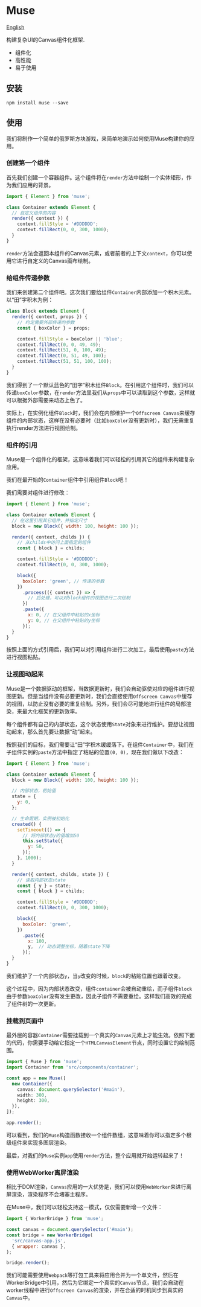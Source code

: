# Muse

[English](https://github.com/ymssx/muse/blob/master/README.md)

构建复杂UI的Canvas组件化框架.

- 组件化
- 高性能
- 易于使用

## 安装

```shell
npm install muse --save
```

## 使用

我们将制作一个简单的俄罗斯方块游戏，来简单地演示如何使用Muse构建你的应用。

### 创建第一个组件

首先我们创建一个容器组件。这个组件将在`render`方法中绘制一个实体矩形，作为我们应用的背景。

```js
import { Element } from 'muse';

class Container extends Element {
  // 自定义组件的内容
  render({ context }) {
    context.fillStyle = '#DDDDDD';
    context.fillRect(0, 0, 300, 1000);
  }
}
```

`render`方法会返回本组件的Canvas元素，或者前者的上下文`context`，你可以使用它进行自定义的Canvas画布绘制。

### 给组件传递参数

我们来创建第二个组件吧。这次我们要给组件`Container`内部添加一个积木元素。以“田”字积木为例：

```js
class Block extends Element {
  render({ context, props }) {
    // 约定需要外部传递的参数
    const { boxColor } = props;

    context.fillStyle = boxColor || 'blue';
    context.fillRect(0, 0, 49, 49);
    context.fillRect(51, 0, 100, 49);
    context.fillRect(0, 51, 49, 100);
    context.fillRect(51, 51, 100, 100);
  }
}
```

我们得到了一个默认蓝色的“田字”积木组件`Block`。在引用这个组件时，我们可以传递`boxColor`参数，在`render`方法里我们从`props`中可以读取到这个参数，这样就可以根据外部需要来动态上色了。

实际上，在实例化组件`Block`时，我们会在内部维护一个`Offscreen Canvas`来缓存组件的内部状态，这样在没有必要时（比如`boxColor`没有更新时），我们无需重复执行render方法进行视图绘制。

### 组件的引用

Muse是一个组件化的框架，这意味着我们可以轻松的引用其它的组件来构建复杂应用。

我们在最开始的`Container`组件中引用组件`Block`吧！

我们需要对组件进行修改：

```js
import { Element } from 'muse';

class Container extends Element {
  // 在这里引用其它组件，并指定尺寸
  block = new Block({ width: 100, height: 100 });

  render({ context, childs }) {
    // 从childs中访问上面指定的组件
    const { block } = childs;

    context.fillStyle = '#DDDDDD';
    context.fillRect(0, 0, 300, 1000);

    block({
      boxColor: 'green', // 传递的参数
    })
      .process(({ context }) => {
        // 后处理，可以对block组件的视图进行二次绘制
      })
      .paste({
        x: 0, // 在父组件中粘贴的x坐标
        y: 0, // 在父组件中粘贴的y坐标
      });
  }
}
```

按照上面的方式引用后，我们可以对引用组件进行二次加工，最后使用`paste`方法进行视图粘贴。

### 让视图动起来

Muse是一个数据驱动的框架，当数据更新时，我们会自动驱使对应的组件进行视图更新。但是当组件没有必要更新时，我们会直接使用`Offscreen Canvas`中缓存的视图，以防止没有必要的重复绘制。另外，我们会尽可能地进行组件的局部渲染，来最大化框架的更新效率。

每个组件都有自己的内部状态，这个状态使用`State`对象来进行维护。要想让视图动起来，那么首先要让数据“动”起来。

按照我们的目标，我们需要让“田”字积木缓缓落下。在组件`Container`中，我们在子组件实例的`paste`方法中指定了粘贴的位置`(0, 0)`，现在我们做以下改造：

```js
import { Element } from 'muse';

class Container extends Element {
  block = new Block({ width: 100, height: 100 });

  // 内部状态，初始值
  state = {
    y: 0,
  };

  // 生命周期，实例被初始化
  created() {
    setTimeout(() => {
      // 将内部状态y的值增加50
      this.setState({
        y: 50,
      });
    }, 1000);
  }

  render({ context, childs, state }) {
    // 读取内部状态state
    const { y } = state;
    const { block } = childs;

    context.fillStyle = '#DDDDDD';
    context.fillRect(0, 0, 300, 1000);

    block({
      boxColor: 'green',
    })
      .paste({
        x: 100,
        y,  // 动态调整坐标，随着state下降
      });
  }
}
```

我们维护了一个内部状态`y`，当`y`改变的时候，`block`的粘贴位置也跟着改变。

这个过程中，因为内部状态改变，组件`container`会被自动重绘，而子组件`block`由于参数`boxColor`没有发生更改，因此子组件不需要重绘。这样我们高效的完成了组件树的一次更新。

### 挂载到页面中

最外层的容器`Container`需要挂载到一个真实的`Canvas`元素上才能生效。依照下面的代码，你需要手动给它指定一个`HTMLCanvasElement`节点，同时设置它的绘制范围。

```ts
import { Muse } from 'muse';
import Container from 'src/components/container';

const app = new Muse([
  new Container({
    canvas: document.querySelector('#main'),
    width: 300,
    height: 300,
  }),
]);

app.render();
```

可以看到，我们的`Muse`构造函数接收一个组件数组，这意味着你可以指定多个根级组件来实现多图层渲染。

最后，对我们的`Muse`实例`app`使用`render`方法，整个应用就开始运转起来了！

### 使用WebWorker离屏渲染

相比于DOM渲染，`Canvas`应用的一大优势是，我们可以使用`WebWorker`来进行离屏渲染，渲染程序不会堵塞主程序。

在Muse中，我们可以轻松支持这一模式，仅仅需要新增一个文件：

```js
import { WorkerBridge } from 'muse';

const canvas = document.querySelector('#main');
const bridge = new WorkerBridge(
  'src/canvas-app.js',
  { wrapper: canvas },
);

bridge.render();
```

我们可能需要使用`Webpack`等打包工具来将应用合并为一个单文件，然后在WorkerBridge中引用，然后为它绑定一个真实的`Canvas`节点，我们会自动在worker线程中进行`Offscreen Canvas`的渲染，并在合适的时机同步到真实的`Canvas`中。